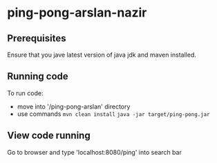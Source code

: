 # ping-pong-arslan-nazir

## Prerequisites

Ensure that you jave latest version of java jdk and maven installed.

## Running code

To run code:
- move into '/ping-pong-arslan' directory
- use commands
```mvn clean install```
```java -jar target/ping-pong.jar```

## View code running

Go to browser and type 'localhost:8080/ping' into search bar


